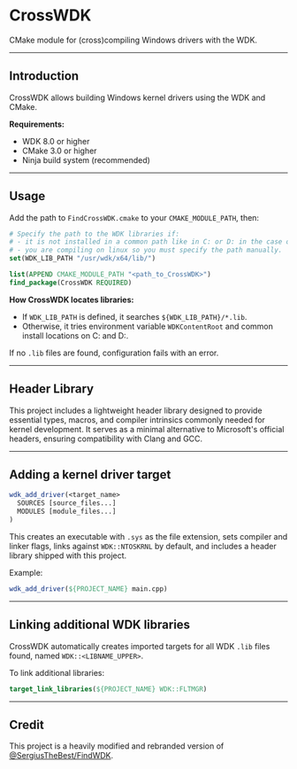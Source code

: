 # CrossWDK

CMake module for (cross)compiling Windows drivers with the WDK.

---

## Introduction

CrossWDK allows building Windows kernel drivers using the WDK and CMake.

**Requirements:**

* WDK 8.0 or higher
* CMake 3.0 or higher
* Ninja build system (recommended)

---

## Usage

Add the path to `FindCrossWDK.cmake` to your `CMAKE_MODULE_PATH`, then:

```cmake
# Specify the path to the WDK libraries if:
# - it is not installed in a common path like in C: or D: in the case of windows.
# - you are compiling on linux so you must specify the path manually.
set(WDK_LIB_PATH "/usr/wdk/x64/lib/")

list(APPEND CMAKE_MODULE_PATH "<path_to_CrossWDK>")
find_package(CrossWDK REQUIRED)
```

**How CrossWDK locates libraries:**

* If `WDK_LIB_PATH` is defined, it searches `${WDK_LIB_PATH}/*.lib`.
* Otherwise, it tries environment variable `WDKContentRoot` and common install locations on C: and D:.

If no `.lib` files are found, configuration fails with an error.

---

## Header Library

This project includes a lightweight header library designed to provide essential types, macros, and compiler intrinsics commonly needed for kernel development. It serves as a minimal alternative to Microsoft's official headers, ensuring compatibility with Clang and GCC.

---

## Adding a kernel driver target

```cmake
wdk_add_driver(<target_name> 
  SOURCES [source_files...] 
  MODULES [module_files...]
)
```

This creates an executable with `.sys` as the file extension, sets compiler and linker flags, links against `WDK::NTOSKRNL` by default, and includes a header library shipped with this project.

Example:

```cmake
wdk_add_driver(${PROJECT_NAME} main.cpp)
```

---

## Linking additional WDK libraries

CrossWDK automatically creates imported targets for all WDK `.lib` files found, named `WDK::<LIBNAME_UPPER>`.

To link additional libraries:

```cmake
target_link_libraries(${PROJECT_NAME} WDK::FLTMGR)
```

---

## Credit
This project is a heavily modified and rebranded version of [@SergiusTheBest/FindWDK](https://github.com/SergiusTheBest/FindWDK).

